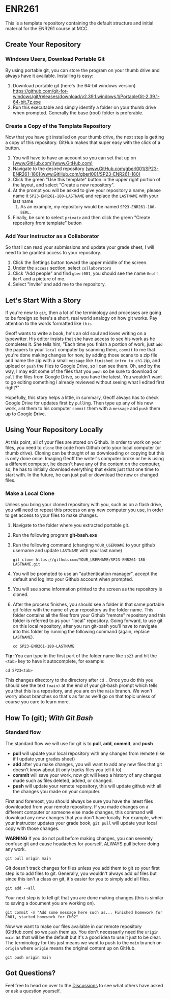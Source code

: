# ENR261
This is a template repository containing the default structure and initial material for the ENR261 course at MCC.
## Create Your Repository
### Windows Users, Download Portable Git
By using portable git, you can store the program on your thumb drive and always have it available. Installing is easy:
1. Download portable git (here's the 64-bit windows version) https://github.com/git-for-windows/git/releases/download/v2.39.1.windows.1/PortableGit-2.39.1-64-bit.7z.exe
2. Run this executable and simply identify a folder on your thumb drive when prompted. Generally the base (root) folder is preferable.

### Create a Copy of the Template Repository
Now that you have git installed on your thumb drive, the next step is getting a copy of this repository. GitHub makes 
that super easy with the click of a button.
1. You will have to have an account so you can set that up on [www.GitHub.com](www.GitHub.com)
1. Navigate to the desired repository [www.GitHub.com/gberl001/SP23-ENR261-180](www.GitHub.com/gberl001/SP23-ENR261-180)
1. Click the green "Use this template" button in the upper right portion of the layout, and select "Create a new repository".
1. At the prompt you will be asked to give your repository a name, please name it `SP23-ENR261-180-LASTNAME` and replace the `LASTNAME` with your last name
   1. As an example, my repository would be named `SP23-ENR261-180-BERL`.
1. Finally, be sure to select `private` and then click the green "Create repository from template" button

### Add Your Instructor as a Collaborator
So that I can read your submissions and update your grade sheet, I will need to be granted access to your repository.
1. Click the Settings button toward the upper middle of the screen.
1. Under the `access` section, select `collaborators`
1. Click "Add people" and find `gberl001`, you should see the name `Geoff Berl` and a picture of me.
1. Select "Invite" and add me to the repository.

## Let's Start With a Story
If you're new to `git`, then a lot of the terminology and processes are going to be foreign so here's a short, real 
world analogy on how git works. Pay attention to the words formatted like `this`

Geoff wants to write a book, he's an old soul and loves writing on a typewriter. His editor insists that she have 
access to see his work as he completes it. She tells him, "Each time you finish a portion of work, just `add` the papers 
to your `local` computer by scanning them, `commit` to me that you're done making changes for now, by adding those scans 
to a zip file and name the zip with a small `message` like `finished intro to ch1`.zip, and upload or `push` the files 
to Google Drive, so I can see them. Oh, and by the way, I may edit some of the files that you `push` so be sure to 
download or `pull` the files from Google Drive, so you have the latest. You wouldn't want to go editing something I 
already reviewed without seeing what I edited first right?" 

Hopefully, this story helps a little, in summary, Geoff always has to check Google Drive for updates first by `pull`ing. 
Then type up any of his new work, `add` them to his computer `commit` them with a `message` and `push` them up to Google 
Drive.

## Using Your Repository Locally
At this point, all of your files are stored on Github. In order to work on your files, you need to `clone` the code 
from Github onto your local computer (or thumb drive). Cloning can be thought of as downloading or copying but this is 
only done once. Imaging Geoff the writer's computer broke or he is using a different computer, he doesn't have any of 
the content on the computer, so, he has to initially download everything that exists just that one time to start with. 
In the future, he can just pull or download the new or changed files.

### Make a Local Clone
Unless you bring your cloned repository with you, such as on a flash drive, you will need to repeat this process on any 
new computer you use, in order to get access to your files to make changes.
1. Navigate to the folder where you extracted portable git.
1. Run the following program **git-bash.exe**
1. Run the following command (changing `YOUR_USERNAME` to your github username and update `LASTNAME` with your last name)

       git clone https://github.com/YOUR_USERNAME/SP23-ENR261-180-LASTNAME.git

1. You will be prompted to use an "authentication manager", accept the default and log into your Github account when prompted.
1. You will see some information printed to the screen as the repository is cloned.
1. After the process finishes, you should see a folder in that same portable git folder with the name of your repository 
as the folder name. This folder contains all the files from your Github "remote" repository and this folder is referred 
to as your "local" repository. Going forward, to use git on this local repository, after you run git-bash you'll have to 
navigate into this folder by running the following command (again, replace `LASTNAME`).

       cd SP23-ENR261-180-LASTNAME

**Tip:** You can type in the first part of the folder name like `sp23` and hit the `<tab>` key to have it autocomplete, for example:
```shell
cd SP23<tab>
```
This **c**hanges **d**irectory to the directory after `cd `. Once you do this you should see the text `(main)` at the 
end of your git-bash prompt which tells you that this is a repository, and you are on the `main` branch. We won't worry 
about branches so that's as far as we'll go on that topic unless of course you care to learn more.

## How To (git); _With Git Bash_
### Standard flow
The standard flow we will use for git is to **pull**, **add**, **commit**, and **push**
* **pull** will update your local repository with any changes from remote (like if I update your grades sheet)
* **add** after you make changes, you will want to add any new files that git doesn't know about (it only tracks files you tell it to)
* **commit** will save your work, now git will keep a history of any changes made such as files deleted, added, or changed.
* **push** will update your remote repository, this will update github with all the changes you made on your computer.

First and foremost, you should always be sure you have the latest files downloaded from your remote repository. If you 
made changes on a different computer or someone else made changes, this command will download any new changes that you 
don't have locally. For example, when your instructor updates your grade book, `git pull` will update your local copy 
with those changes. 

**WARNING** If you do not pull before making changes, you can severely confuse git and cause headaches for yourself, 
ALWAYS pull before doing any work. 
```shell
git pull origin main
```

Git doesn't track changes for files unless you add them to git so your first step is to add files to git.
Generally, you wouldn't always add _all_ files but since this isn't a class on git, it's easier for you to simply add 
all files.
```shell
git add --all
```

Your next step is to tell git that you are done making changes (this is similar to saving a document you are working on).
```shell
git commit -m "Add some message here such as... Finished homework for Ch01, started homework for Ch02"
```

Now we want to make our files available in our remote repository (GitHub.com) so we `push` them up.
You don't necessarily need the `origin main` as that will be the default but it's a good idea to use it just to be clear. 
The terminology for this just means we want to push to the `main` branch on `origin` where `origin` means the original 
content up on GitHub.
```shell
git push origin main
```

## Got Questions?
Feel free to head on over to the [Discussions](https://github.com/gberl001/SP23-ENR261-180/discussions) to see what others have asked or ask a question yourself.